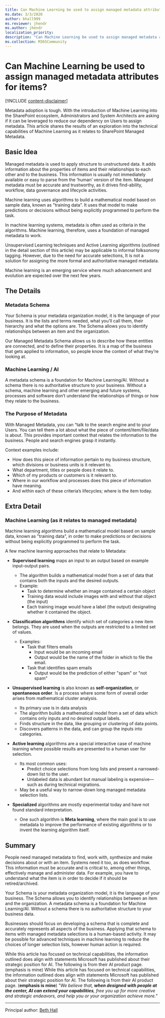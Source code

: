 ```yaml
---
title: Can Machine Learning be used to assign managed metadata attributes for items?
ms.date: 3/3/2020
author: bhall999
ms.reviewer: jhendr
ms.author: jhendr
localization_priority: 
description: "Can Machine Learning be used to assign managed metadata attributes for items?"
ms.collection: M365Community
---
```

# Can Machine Learning be used to assign managed metadata attributes for items?

[!INCLUDE [content-disclaimer](includes/content-disclaimer.md)]

Metadata adoption is tough.  With the introduction of Machine Learning into the SharePoint ecosystem, Administrators and System Architects are asking if it can be leveraged to reduce our dependency on Users to assign metadata.  This article shares the results of an exploration into the technical capabilities of Machine Learning as it relates to SharePoint Managed Metadata.

## Basic Idea

Managed metadata is used to apply structure to unstructured data.  It adds information about the properties of items and their relationships to each other and to the business.  This information is usually not immediately available or easy to parse from the ‘human’ version of the item.  Managed metadata must be accurate and trustworthy, as it drives find-ability, workflow, data governance and lifecycle activities.

Machine learning uses algorithms to build a mathematical model based on sample data, known as "training data”.  It uses that model to make predictions or decisions without being explicitly programmed to perform the task.

In machine learning systems, metadata is often used as criteria in the algorithms.  Machine learning, therefore, uses a foundation of managed metadata to work.

Unsupervised Learning techniques and Active Learning algorithms (outlined in the detail section of this article) may be applicable to informal folksonomy tagging.  However, due to the need for accurate selections, It is not a solution for assigning the more formal and authoritative managed metadata.

Machine learning is an emerging service where much advancement and evolution are expected over the next few years.

## The Details

### Metadata Schema

Your Schema is your metadata organization model, it is the language of your business.  It is the lists and terms needed, what you’ll call them, their hierarchy and what the options are.  The Schema allows you to identify relationships between an item and the organization. 

Our Managed Metadata Schema allows us to describe how these entities are connected, and to define their properties. It is a map of the business that gets applied to information, so people know the context of what they’re looking at.

### Machine Learning / AI

A metadata schema is a foundation for Machine Learning/AI.  Without a schema there is no authoritative structure to your business.  Without a schema, machine learning and other emerging and future systems, processes and software don’t understand the relationships of things or how they relate to the business.

### The Purpose of Metadata

With Managed Metadata, you can “talk to the search engine and to your Users.  You can tell them a lot about what the piece of content/item/file/data is about.  This provides important context that relates the information to the business.  People and search engines grasp it instantly.

Context examples include:

* How does this piece of information pertain to my business structure, which divisions or business units is it relevant to.
* What department, titles or people does it relate to.
* Which of my products or customers is it relevant to.
* Where in our workflow and processes does this piece of information have meaning.
* And within each of these criteria’s lifecycles; where is the item today.

## Extra Detail

### Machine Learning (as it relates to managed metadata)

Machine learning algorithms build a mathematical model based on sample data, known as "training data", in order to make predictions or decisions without being explicitly programmed to perform the task.

A few machine learning approaches that relate to Metadata:

* **Supervised learning** maps an input to an output based on example input-output pairs.
  * The algorithm builds a mathematical model from a set of data that contains both the inputs and the desired outputs.
  * Example:
    * Task to determine whether an image contained a certain object
    * Training data would include images with and without that object (the input)
    * Each training image would have a label (the output) designating whether it contained the object.

* **Classification algorithms** identify which set of categories a new item belongs.  They are used when the outputs are restricted to a limited set of values.
  * Examples:
    * Task that filters emails
      * Input would be an incoming email
      * Output would be the name of the folder in which to file the email.
    * Task that identifies spam emails
      * Output would be the prediction of either "spam" or "not spam"

* **Unsupervised learning** is also known as **self-organization**, or **spontaneous order**. Is a process where some form of overall order arises from mathematical cluster analysis.
  * Its primary use is in data analysis
  * The algorithm builds a mathematical model from a set of data which contains only inputs and no desired output labels.
  * Finds structure in the data, like grouping or clustering of data points.
  * Discovers patterns in the data, and can group the inputs into categories.

* **Active learning** algorithms are a special interactive case of machine learning where possible results are presented to a human user for selection.
  * Its most common uses:
    * Predict choice selections from long lists and present a narrowed-down list to the user.
    * Unlabeled data is abundant but manual labeling is expensive—such as during technical migrations.
  * May be a useful way to narrow-down long managed metadata selection lists.

* **Specialized** algorithms are mostly experimental today and have not found standard interpretation.
  * One such algorithm is **Meta learning**, where the main goal is to use metadata to improve the performance of existing algorithms or to invent the learning algorithm itself.
  
## Summary
  
People need managed metadata to find, work with, synthesize and make decisions about or with an item.  Systems need it too, as does workflow.  This information must be accurate and is critical to, among other things, effectively manage and administer data.  For example, you have to understand what the item is in order to decide if it should be retired/archived.

Your Schema is your metadata organization model, it is the language of your business.  The Schema allows you to identify relationships between an item and the organization.  A metadata schema is a foundation for Machine Learning/AI.  Without a schema there is no authoritative structure to your business data.

Businesses should focus on developing a schema that is complete and accurately represents all aspects of the business.  Applying that schema to items with managed metadata selections is a human-based activity.  It may be possible for advanced techniques in machine learning to reduce the choices of longer selection lists, however human action is required.

While this article has focused on technical capabilities, the information outlined does align with statements Microsoft has published about their strategic position for AI.  The following is from their AI product page.  (emphasis is mine) While this article has focused on technical capabilities, the information outlined does align with statements Microsoft has published about their strategic position for AI.  The following is from their AI product page.  (**emphasis is mine**)
  *"We believe that, **when designed with people at the center, AI can extend your capabilities**, free you up for more creative and strategic endeavors, and help you or your organization achieve more."*
  
 ---

Principal author: [Beth Hall](https://www.linkedin.com/in/beth-hall-stm)

